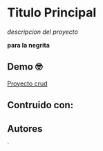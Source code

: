 # Titulo Principal
*descripcion del proyecto*

**para la negrita**

## Demo 🤓


[Proyecto crud](https://github.com/nataliasanchezmkt/CRUD/tree/dev/js)


## Contruido con:


## Autores

`